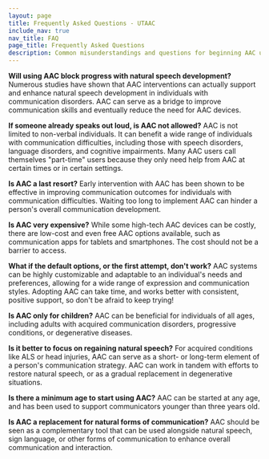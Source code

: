 ```yaml
---
layout: page
title: Frequently Asked Questions - UTAAC
include_nav: true
nav_title: FAQ
page_title: Frequently Asked Questions
description: Common misunderstandings and questions for beginning AAC use
---
```


**Will using AAC block progress with natural speech development?**
   Numerous studies have shown that AAC interventions can actually support and enhance natural speech development in individuals with communication disorders. AAC can serve as a bridge to improve communication skills and eventually reduce the need for AAC devices.

**If someone already speaks out loud, is AAC not allowed?**
   AAC is not limited to non-verbal individuals. It can benefit a wide range of individuals with communication difficulties, including those with speech disorders, language disorders, and cognitive impairments. Many AAC users call themselves "part-time" users because they only need help from AAC at
   certain times or in certain settings.

**Is AAC a last resort?**
   Early intervention with AAC has been shown to be effective in improving communication outcomes for individuals with communication difficulties. Waiting too long to implement AAC can hinder a person's overall communication development.

**Is AAC very expensive?**
   While some high-tech AAC devices can be costly, there are low-cost and even free AAC options available, such as communication apps for tablets and smartphones. The cost should not be a barrier to access.

**What if the default options, or the first attempt, don't work?**
   AAC systems can be highly customizable and adaptable to an individual's needs and preferences, allowing for a wide range of expression and communication styles. Adopting AAC can take time, and works better with consistent, positive support, so
   don't be afraid to keep trying!

**Is AAC only for children?**
   AAC can be beneficial for individuals of all ages, including adults with acquired communication disorders, progressive conditions, or degenerative diseases.

**Is it better to focus on regaining natural speech?**
  For acquired conditions like ALS or head injuries, AAC
  can serve as a short- or long-term element of a person's
  communication strategy. AAC can work in tandem with
  efforts to restore natural speech, or as a gradual replacement
  in degenerative situations.

**Is there a minimum age to start using AAC?**
  AAC can be started at any age, and has been used to support
  communicators younger than three years old.

**Is AAC a replacement for natural forms of communication?**
   AAC should be seen as a complementary tool that can be used alongside natural speech, sign language, or other forms of communication to enhance overall communication and interaction.
